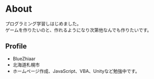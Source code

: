 # About
プログラミング学習しはじめました。  
ゲームを作りたいのと、作れるようになり次第他なんでも作りたいです。


## Profile
- BlueZhiaar
- 北海道札幌市
- ホームページ作成、JavaScript、VBA、Unityなど勉強中です。
